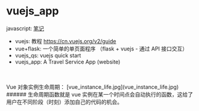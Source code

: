 # vuejs_app

javascript: [笔记](https://github.com/hengzZ/Learning/blob/master/LearnJS/readme.md)

* vuejs: 教程 https://cn.vuejs.org/v2/guide
* vue+flask: 一个简单的单页面程序 （flask + vuejs - 通过 API 接口交互）
* vuejs_qs: vuejs quick start
* vuejs_app: A Travel Service App (website)

<br>
<br>
Vue 对象实例生命周期： [vue_instance_life.jpg](vue_instance_life.jpg)
###### 生命周期函数就是 vue 实例在某一个时间点会自动执行的函数，这给了用户在不同阶段（时刻）添加自己的代码的机会。
